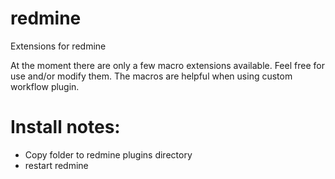 redmine
=======

Extensions for redmine

At the moment there are only a few macro extensions available. Feel free for use and/or modify them.
The macros are helpful when using custom workflow plugin.

# Install notes:

* Copy folder to redmine plugins directory
* restart redmine
